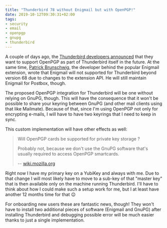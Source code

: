 ```yaml
---
title: "Thunderbird 78 without Enigmail but with OpenPGP!"
date: 2019-10-12T09:30:31+02:00
tags:
- security
- email
- openpgp
- gnupg
- thunderbird
---
```


A couple of days ago, the [Thunderbird developers announced][tb] that
they want to support OpenPGP as part of Thunderbird itself in the
future. At the same time, [Patrick Brunschwig][pb], the developer
behind the popular Enigmail extension, wrote that Enigmail will not
supported for Thunderbird beyond version 68 due to changes to the
extension API. He will still maintain Enigmail for Postbox, though.


The proposed OpenPGP integration for Thunderbird will be one without
relying on GnuPG, though. This will have the consequence that it won't
be possible to share your keyring between GnuPG (and other mail
clients using that like Mailmate). Because of that, since I'm using
OpenPGP not only for encrypting e-mails, I will have to have two
keyrings that I need to keep in sync.

This custom implementation will have other effects as well:

> Will OpenPGP cards be supported for private key storage ?
> 
> Probably not, because we don't use the GnuPG software that's usually
> required to access OpenPGP smartcards.
>
> -- [wiki.mozilla.org][wm]

Right now I have my primary key on a YubiKey and always with me. Due
to that change I will most likely have to move to a sub-key of that
"master key" that is then available only on the machine running
Thunderbird. I'll have to think about how I could make such a setup
work for me, but I at least have another 12 months time for that 😉

For onboarding new users these are fantastic news, though! They won't
have to install two additional pieces of software (Enigmail and GnuPG)
after installing Thunderbird and debugging possible error will be much
easier thanks to just a single implementation.


[wm]: https://wiki.mozilla.org/Thunderbird:OpenPGP:2020
[tb]: https://blog.mozilla.org/thunderbird/2019/10/thunderbird-enigmail-and-openpgp/
[pb]: https://admin.hostpoint.ch/pipermail/enigmail-users_enigmail.net/2019-October/005493.html

